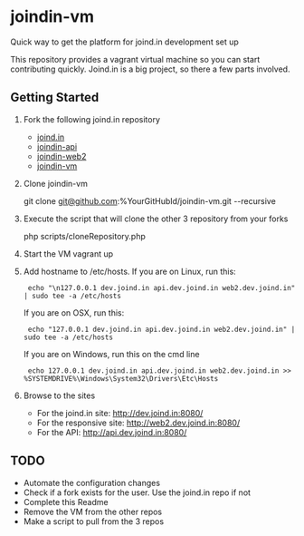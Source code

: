 joindin-vm
==========

Quick way to get the platform for joind.in development set up

This repository provides a vagrant virtual machine so you can start contributing quickly. Joind.in is a big project, so there a few parts involved. 

## Getting Started
1. Fork the following joind.in repository
	- [joind.in](https://github.com/joindin/joind.in)
	- [joindin-api](https://github.com/joindin/joindin-api)
	- [joindin-web2](https://github.com/joindin/joindin-web2)
	- [joindin-vm](https://github.com/joindin/joindin-vm)
1. Clone joindin-vm 

    git clone git@github.com:%YourGitHubId/joindin-vm.git --recursive

1. Execute the script that will clone the other 3 repository from your forks

    php scripts/cloneRepository.php


1. Start the VM
    vagrant up

1. Add hostname to /etc/hosts.
   If you are on Linux, run this:

        echo "\n127.0.0.1 dev.joind.in api.dev.joind.in web2.dev.joind.in" | sudo tee -a /etc/hosts
   
   If you are on OSX, run this:

        echo "127.0.0.1 dev.joind.in api.dev.joind.in web2.dev.joind.in" | sudo tee -a /etc/hosts

   If you are on Windows, run this on the cmd line

        echo 127.0.0.1 dev.joind.in api.dev.joind.in web2.dev.joind.in >> %SYSTEMDRIVE%\Windows\System32\Drivers\Etc\Hosts
1. Browse to the sites
	- For the joind.in site: http://dev.joind.in:8080/
	- For the responsive site: http://web2.dev.joind.in:8080/
	- For the API: http://api.dev.joind.in:8080/



## TODO
- Automate the configuration changes
- Check if a fork exists for the user. Use the joind.in repo if not
- Complete this Readme
- Remove the VM from the other repos
- Make a script to pull from the 3 repos

